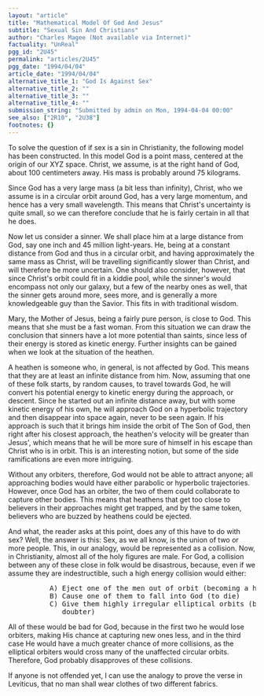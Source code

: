```yaml
---
layout: "article"
title: "Mathematical Model Of God And Jesus"
subtitle: "Sexual Sin And Christians"
author: "Charles Magee (Not available via Internet)"
factuality: "UnReal"
pgg_id: "2U45"
permalink: "articles/2U45"
pgg_date: "1994/04/04"
article_date: "1994/04/04"
alternative_title_1: "God Is Against Sex"
alternative_title_2: ""
alternative_title_3: ""
alternative_title_4: ""
submission_string: "Submitted by admin on Mon, 1994-04-04 00:00"
see_also: ["2R10", "2U38"]
footnotes: {}
---
```

<div>
<p>To solve the question of if sex is a sin in Christianity, the following model has been constructed. In this model God is a point mass, centered at the origin of our XYZ space. Christ, we assume, is at the right hand of God, about 100 centimeters away. His mass is probably around 75 kilograms.</p>
<p>Since God has a very large mass (a bit less than infinity), Christ, who we assume is in a circular orbit around God, has a very large momentum, and hence has a very small wavelength. This means that Christ's uncertainty is quite small, so we can therefore conclude that he is fairly certain in all that he does.</p>
<p>Now let us consider a sinner. We shall place him at a large distance from God, say one inch and 45 million light-years. He, being at a constant distance from God and thus in a circular orbit, and having approximately the same mass as Christ, will be travelling significantly slower than Christ, and will therefore be more uncertain. One should also consider, however, that since Christ's orbit could fit in a kiddie pool, while the sinner's would encompass not only our galaxy, but a few of the nearby ones as well, that the sinner gets around more, sees more, and is generally a more knowledgeable guy than the Savior. This fits in with traditional wisdom.</p>
<p>Mary, the Mother of Jesus, being a fairly pure person, is close to God. This means that she must be a fast woman. From this situation we can draw the conclusion that sinners have a lot more potential than saints, since less of their energy is stored as kinetic energy. Further insights can be gained when we look at the situation of the heathen.</p>
<p>A heathen is someone who, in general, is not affected by God. This means that they are at least an infinite distance from him. Now, assuming that one of these folk starts, by random causes, to travel towards God, he will convert his potential energy to kinetic energy during the approach, or descent. Since he started out an infinite distance away, but with some kinetic energy of his own, he will approach God on a hyperbolic trajectory and then disappear into space again, never to be seen again. If his approach is such that it brings him inside the orbit of The Son of God, then right after his closest approach, the heathen's velocity will be greater than Jesus', which means that he will be more sure of himself in his escape than Christ who is in orbit. This is an interesting notion, but some of the side ramifications are even more intriguing.</p>
<p>Without any orbiters, therefore, God would not be able to attract anyone; all approaching bodies would have either parabolic or hyperbolic trajectories. However, once God has an orbiter, the two of them could collaborate to capture other bodies. This means that heathens that get too close to believers in their approaches might get trapped, and by the same token, believers who are buzzed by heathens could be ejected.</p>
<p>And what, the reader asks at this point, does any of this have to do with sex? Well, the answer is this: Sex, as we all know, is the union of two or more people. This, in our analogy, would be represented as a collision. Now, in Christianity, almost all of the holy figures are male. For God, a collision between any of these close in folk would be disastrous, because, even if we assume they are indestructible, such a high energy collision would either:</p>
<pre>
          A) Eject one of the men out of orbit (becoming a heathen)
          B) Cause one of them to fall into God (to die)
          C) Give them highly irregular elliptical orbits (becoming a
             doubter)
</pre>
<p>All of these would be bad for God, because in the first two he would lose orbiters, making His chance at capturing new ones less, and in the third case He would have a much greater chance of more collisions, as the elliptical orbiters would cross many of the unaffected circular orbits. Therefore, God probably disapproves of these collisions.</p>
<p>If anyone is not offended yet, I can use the analogy to prove the verse in Leviticus, that no man shall wear clothes of two different fabrics.</p>
</div>
